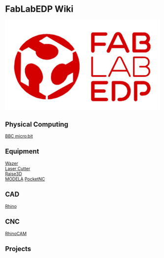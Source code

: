 # FabLabEDP Wiki

![](https://github.com/fablabedp/fablabedp-wiki/raw/main/images/logo_FabLabEDP.jpg)  

## Physical Computing

[BBC micro:bit](/2hb61PNfSKuB99wGxJ_tlg)  

## Equipment

[Wazer](/VNoGNHg7T7-jaMRw5cHMLg)  
[Laser Cutter](/bK3IQapXSNus00QLVzhfng)  
[Raise3D](/ZiNEyIXsTxKH77LgdRgBSQ)  
[MODELA](/GyHHX3G2QGCKusi0StYiDw)
[PocketNC]()

## CAD

[Rhino](/tCvX9WtMQC6qvMej3XqHrg)  

## CNC

[RhinoCAM](/9t6vNi0jRWaROzyPzBqpiA)  

## Projects